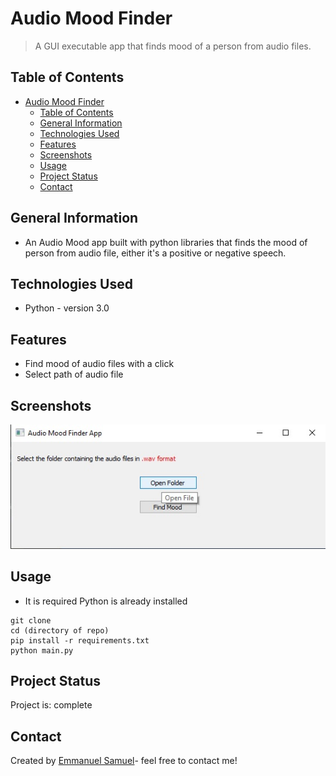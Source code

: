 # Audio Mood Finder 
> A GUI executable app that finds mood of a person from audio files.

## Table of Contents
- [Audio Mood Finder](#audio-mood-finder)
  - [Table of Contents](#table-of-contents)
  - [General Information](#general-information)
  - [Technologies Used](#technologies-used)
  - [Features](#features)
  - [Screenshots](#screenshots)
  - [Usage](#usage)
  - [Project Status](#project-status)
  - [Contact](#contact)


## General Information
- An Audio Mood app built with python libraries that finds the mood of person from audio file, either it's a positive or negative speech.


## Technologies Used
- Python - version 3.0


## Features
- Find mood of audio files with a click
- Select path of audio file


## Screenshots
![Example screenshot](/audio.jpg)


## Usage
- It is required Python is already installed
```
git clone
cd (directory of repo)
pip install -r requirements.txt
python main.py
```


## Project Status
Project is: complete


## Contact
Created by [Emmanuel Samuel](https://www.github.com/Emmanuel-Samuel)- feel free to contact me!
